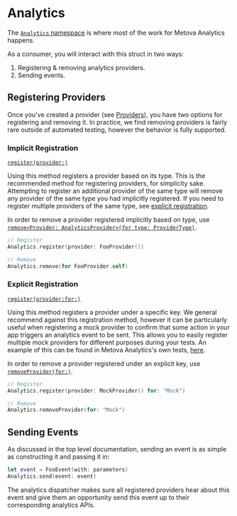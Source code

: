 #  Analytics

The [`Analytics` namespace](../MetovaAnalytics/Core/MetovaAnalytics.swift) is where most of the work for Metova Analytics happens.

As a consumer, you will interact with this struct in two ways:

1. Registering & removing analytics providers.
2. Sending events.

## Registering Providers

Once you've created a provider (see [Providers](./Providers.md)), you have two options for registering and removing it.  In practice, we find removing providers is fairly rare outside of automated testing, however the behavior is fully supported.

### Implicit Registration

[`register(provider:)`](../MetovaAnalytics/Core/Provider/MetovaAnalytics.swift#L84-91)

Using this method registers a provider based on its type. This is the recommended method for registering providers, for simplicity sake. Attempting to register an additional provider of the same type will remove any provider of the same type you had implicitly registered.  If you need to register multiple providers of the same type, see [explicit registration](#ExplicitRegistration).

In order to remove a provider registered implicitly based on type, use [`remove<Provider: AnalyticsProvider>(for type: ProviderType)`](../MetovaAnalytics/Core/Provider/MetovaAnalytics.swift#L93-100).

```swift
// Register
Analytics.register(provider: FooProvider())

// Remove
Analytics.remove(for FooProvider.self)
```

### Explicit Registration

[`register(provider:for:)`](../MetovaAnalytics/Core/Provider/MetovaAnalytics.swift#L66-74)

Using this method registers a provider under a specific key.  We general recommend against this registration method, however it can be particularly useful when registering a mock provider to confirm that some action in your app triggers an analytics event to be sent.  This allows you to easily register multiple mock providers for different purposes during your tests.  An example of this can be found in Metova Analytics's own tests, [here](../MetovaAnalyticsTests/Core/AnalyticsTests.swift#L42-47).

In order to remove a provider registered under an explicit key, use [`removeProvider(for:)`](../MetovaAnalytics/Core/Provider/MetovaAnalytics.swift#L76-82).

```swift
// Register
Analytics.register(provider: MockProvider() for: "Mock")

// Remove
Analytics.removeProvider(for: "Mock")
```

## Sending Events

As discussed in the top level documentation, sending an event is as simple as constructing it and passing it in:

```swift
let event = FooEvent(with: parameters)
Analytics.send(event: event)
```

The analytics dispatcher makes sure all registered providers hear about this event and give them an opportunity send this event up to their corresponding analytics APIs.  

